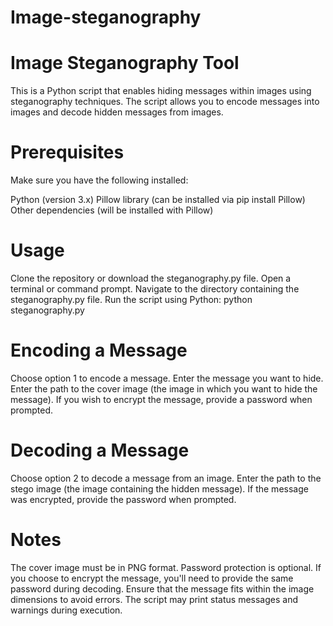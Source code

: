 # Image-steganography
# Image Steganography Tool
This is a Python script that enables hiding messages within images using steganography techniques. The script allows you to encode messages into images and decode hidden messages from images.

# Prerequisites
Make sure you have the following installed:

Python (version 3.x)
Pillow library (can be installed via pip install Pillow)
Other dependencies (will be installed with Pillow)

# Usage
Clone the repository or download the steganography.py file.
Open a terminal or command prompt.
Navigate to the directory containing the steganography.py file.
Run the script using Python: python steganography.py

# Encoding a Message
Choose option 1 to encode a message.
Enter the message you want to hide.
Enter the path to the cover image (the image in which you want to hide the message).
If you wish to encrypt the message, provide a password when prompted.

# Decoding a Message
Choose option 2 to decode a message from an image.
Enter the path to the stego image (the image containing the hidden message).
If the message was encrypted, provide the password when prompted.

# Notes
The cover image must be in PNG format.
Password protection is optional. If you choose to encrypt the message, you'll need to provide the same password during decoding.
Ensure that the message fits within the image dimensions to avoid errors.
The script may print status messages and warnings during execution.
